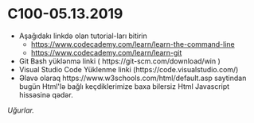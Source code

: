 # C100-05.13.2019
<ul>
<li>Aşağıdakı linkdə olan tutorial-ları bitirin
<ul>
<li><a href="https://www.codecademy.com/learn/learn-the-command-line" rel="nofollow">https://www.codecademy.com/learn/learn-the-command-line</a></li>
<li><a href="https://www.codecademy.com/learn/learn-git" rel="nofollow">https://www.codecademy.com/learn/learn-git</a></li>
</ul>
<li>Git Bash yüklənmə linki ( https://git-scm.com/download/win )</li>
<li>Visual Studio Code Yüklenme linki (https://code.visualstudio.com/)
<li>Əlavə olaraq https://www.w3schools.com/html/default.asp saytindan bugün Html'lə bağlı keçdiklerimize baxa bilersiz Html Javascript hissəsinə qədər.</li>

</li>
</ul>
<em> Uğurlar.</em>
